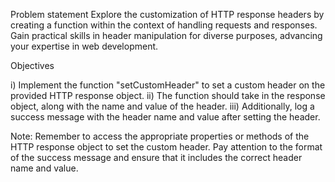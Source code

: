 Problem statement
Explore the customization of HTTP response headers by creating a function within the context of handling requests and responses. Gain practical skills in header manipulation for diverse purposes, advancing your expertise in web development.

Objectives

i) Implement the function "setCustomHeader" to set a custom header on the provided HTTP response object.
ii) The function should take in the response object, along with the name and value of the header.
iii) Additionally, log a success message with the header name and value after setting the header.

Note:
Remember to access the appropriate properties or methods of the HTTP response object to set the custom header. Pay attention to the format of the success message and ensure that it includes the correct header name and value.
